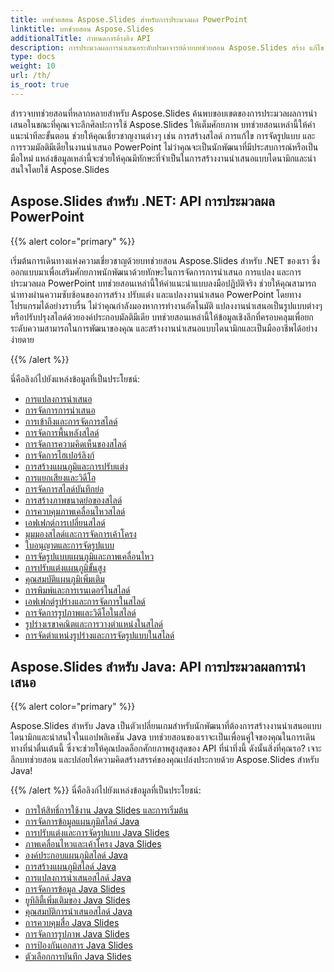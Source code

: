 ```yaml
---
title: บทช่วยสอน Aspose.Slides สำหรับการประมวลผล PowerPoint
linktitle: บทช่วยสอน Aspose.Slides
additionalTitle: กำหนดการอ้างอิง API
description: การประมวลผลการนำเสนอระดับปรมาจารย์ด้วยบทช่วยสอน Aspose.Slides สร้าง แก้ไข และปรับปรุงงานนำเสนอ PowerPoint ได้อย่างมีประสิทธิภาพ Excel ในการจัดการเนื้อหาแบบไดนามิก
type: docs
weight: 10
url: /th/
is_root: true
---
```

สำรวจบทช่วยสอนที่หลากหลายสำหรับ Aspose.Slides ค้นพบขอบเขตของการประมวลผลการนำเสนอในขณะที่คุณเจาะลึกศิลปะการใช้ Aspose.Slides ให้เต็มศักยภาพ บทช่วยสอนเหล่านี้ให้คำแนะนำทีละขั้นตอน ช่วยให้คุณเชี่ยวชาญงานต่างๆ เช่น การสร้างสไลด์ การแก้ไข การจัดรูปแบบ และการรวมมัลติมีเดียในงานนำเสนอ PowerPoint ไม่ว่าคุณจะเป็นนักพัฒนาที่มีประสบการณ์หรือเป็นมือใหม่ แหล่งข้อมูลเหล่านี้จะช่วยให้คุณมีทักษะที่จำเป็นในการสร้างงานนำเสนอแบบไดนามิกและน่าสนใจโดยใช้ Aspose.Slides

## Aspose.Slides สำหรับ .NET: API การประมวลผล PowerPoint
{{% alert color="primary" %}}

เริ่มต้นการเดินทางแห่งความเชี่ยวชาญด้วยบทช่วยสอน Aspose.Slides สำหรับ .NET ของเรา ซึ่งออกแบบมาเพื่อเสริมศักยภาพนักพัฒนาด้วยทักษะในการจัดการการนำเสนอ การแปลง และการประมวลผล PowerPoint บทช่วยสอนเหล่านี้ให้คำแนะนำแบบลงมือปฏิบัติจริง ช่วยให้คุณสามารถนำทางผ่านความซับซ้อนของการสร้าง ปรับแต่ง และแปลงงานนำเสนอ PowerPoint โดยทางโปรแกรมได้อย่างราบรื่น ไม่ว่าคุณกำลังมองหาการทำงานอัตโนมัติ แปลงงานนำเสนอเป็นรูปแบบต่างๆ หรือปรับปรุงสไลด์ด้วยองค์ประกอบมัลติมีเดีย บทช่วยสอนเหล่านี้ให้ข้อมูลเชิงลึกที่ครอบคลุมเพื่อยกระดับความสามารถในการพัฒนาของคุณ และสร้างงานนำเสนอแบบไดนามิกและเป็นมืออาชีพได้อย่างง่ายดาย

{{% /alert %}}

นี่คือลิงก์ไปยังแหล่งข้อมูลที่เป็นประโยชน์:
- [การแปลงการนำเสนอ](./net/presentation-conversion/)
- [การจัดการการนำเสนอ](./net/presentation-manipulation/)
- [การเข้าถึงและการจัดการสไลด์](./net/slide-access-and-manipulation/)
- [การจัดการพื้นหลังสไลด์](./net/slide-background-manipulation/)
- [การจัดการความคิดเห็นของสไลด์](./net/slide-comments-manipulation/)
- [การจัดการไฮเปอร์ลิงก์](./net/hyperlink-manipulation/)
- [การสร้างแผนภูมิและการปรับแต่ง](./net/chart-creation-and-customization/)
- [การแยกเสียงและวิดีโอ](./net/audio-and-video-extraction/)
- [การจัดการสไลด์บันทึกย่อ](./net/notes-slide-manipulation/)
- [การสร้างภาพขนาดย่อของสไลด์](./net/slide-thumbnail-generation/)
- [การควบคุมภาพเคลื่อนไหวสไลด์](./net/slide-animation-control/)
- [เอฟเฟกต์การเปลี่ยนสไลด์](./net/slide-transition-effects/)
- [มุมมองสไลด์และการจัดการเค้าโครง](./net/slide-view-and-layout-manipulation/)
- [ใบอนุญาตและการจัดรูปแบบ](./net/licensing-and-formatting/)
- [การจัดรูปแบบแผนภูมิและภาพเคลื่อนไหว](./net/chart-formatting-and-animation/)
- [การปรับแต่งแผนภูมิขั้นสูง](./net/advanced-chart-customization/)
- [คุณสมบัติแผนภูมิเพิ่มเติม](./net/additional-chart-features/)
- [การพิมพ์และการเรนเดอร์ในสไลด์](./net/printing-and-rendering-in-slides/)
- [เอฟเฟกต์รูปร่างและการจัดการในสไลด์](./net/shape-effects-and-manipulation-in-slides/)
- [การจัดการรูปภาพและวิดีโอในสไลด์](./net/image-and-video-manipulation-in-slides/)
- [รูปร่างเรขาคณิตและการวางตำแหน่งในสไลด์](./net/shape-geometry-and-positioning-in-slides/)
- [การจัดตำแหน่งรูปร่างและการจัดรูปแบบในสไลด์](./net/shape-alignment-and-formatting-in-slides/)

## Aspose.Slides สำหรับ Java: API การประมวลผลการนำเสนอ
{{% alert color="primary" %}}

Aspose.Slides สำหรับ Java เป็นตัวเปลี่ยนเกมสำหรับนักพัฒนาที่ต้องการสร้างงานนำเสนอแบบไดนามิกและน่าสนใจในแอปพลิเคชัน Java บทช่วยสอนของเราจะเป็นเพื่อนคู่ใจของคุณในการเดินทางที่น่าตื่นเต้นนี้ ซึ่งจะช่วยให้คุณปลดล็อกศักยภาพสูงสุดของ API ที่น่าทึ่งนี้ ดังนั้นสิ่งที่คุณรอ? เจาะลึกบทช่วยสอน และปล่อยให้ความคิดสร้างสรรค์ของคุณเปล่งประกายด้วย Aspose.Slides สำหรับ Java!

{{% /alert %}}
นี่คือลิงก์ไปยังแหล่งข้อมูลที่เป็นประโยชน์:
- [การให้สิทธิ์การใช้งาน Java Slides และการเริ่มต้น](./java/licensing-and-initialization)
- [การจัดการข้อมูลแผนภูมิสไลด์ Java](./java/chart-data-manipulation)
- [การปรับแต่งและการจัดรูปแบบ Java Slides](./java/customization-and-formatting)
- [ภาพเคลื่อนไหวและเค้าโครง Java Slides](./java/animation-and-layout)
- [องค์ประกอบแผนภูมิสไลด์ Java](./java/chart-elements)
- [การสร้างแผนภูมิสไลด์ Java](./java/chart-creation)
- [การแปลงการนำเสนอสไลด์ Java](./java/presentation-conversion)
- [การจัดการข้อมูล Java Slides](./java/data-manipulation)
- [ยูทิลิตี้เพิ่มเติมของ Java Slides](./java/additional-utilities/)
- [คุณสมบัติการนำเสนอสไลด์ Java](./java/presentation-properties/)
- [การควบคุมสื่อ Java Slides](./java/media-controls/)
- [การจัดการรูปภาพ Java Slides](./java/image-handling/)
- [การป้องกันเอกสาร Java Slides](./java/document-protection/)
- [ตัวเลือกการบันทึก Java Slides](./java/saving-options/)